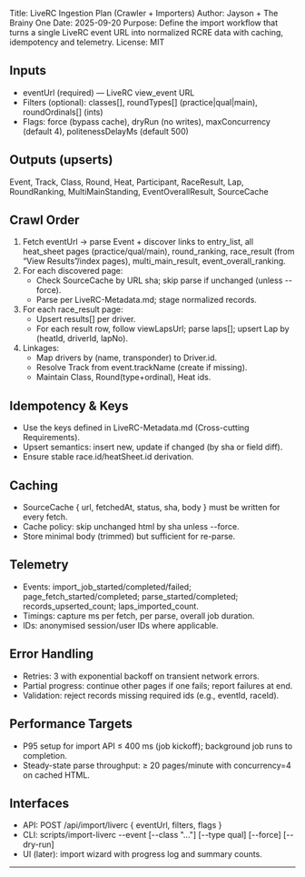 Title: LiveRC Ingestion Plan (Crawler + Importers)
Author: Jayson + The Brainy One
Date: 2025-09-20
Purpose: Define the import workflow that turns a single LiveRC event URL into normalized RCRE data with caching, idempotency and telemetry.
License: MIT

## Inputs
- eventUrl (required) — LiveRC view_event URL
- Filters (optional): classes[], roundTypes[] (practice|qual|main), roundOrdinals[] (ints)
- Flags: force (bypass cache), dryRun (no writes), maxConcurrency (default 4), politenessDelayMs (default 500)

## Outputs (upserts)
Event, Track, Class, Round, Heat, Participant, RaceResult, Lap, RoundRanking, MultiMainStanding, EventOverallResult, SourceCache

## Crawl Order
1. Fetch eventUrl → parse Event + discover links to entry_list, all heat_sheet pages (practice/qual/main), round_ranking, race_result (from “View Results”/index pages), multi_main_result, event_overall_ranking.
2. For each discovered page:
   - Check SourceCache by URL sha; skip parse if unchanged (unless --force).
   - Parse per LiveRC-Metadata.md; stage normalized records.
3. For each race_result page:
   - Upsert results[] per driver.
   - For each result row, follow viewLapsUrl; parse laps[]; upsert Lap by (heatId, driverId, lapNo).
4. Linkages:
   - Map drivers by (name, transponder) to Driver.id.
   - Resolve Track from event.trackName (create if missing).
   - Maintain Class, Round(type+ordinal), Heat ids.

## Idempotency & Keys
- Use the keys defined in LiveRC-Metadata.md (Cross-cutting Requirements).
- Upsert semantics: insert new, update if changed (by sha or field diff).
- Ensure stable race.id/heatSheet.id derivation.

## Caching
- SourceCache { url, fetchedAt, status, sha, body } must be written for every fetch.
- Cache policy: skip unchanged html by sha unless --force.
- Store minimal body (trimmed) but sufficient for re-parse.

## Telemetry
- Events: import_job_started/completed/failed; page_fetch_started/completed; parse_started/completed; records_upserted_count; laps_imported_count.
- Timings: capture ms per fetch, per parse, overall job duration.
- IDs: anonymised session/user IDs where applicable.

## Error Handling
- Retries: 3 with exponential backoff on transient network errors.
- Partial progress: continue other pages if one fails; report failures at end.
- Validation: reject records missing required ids (e.g., eventId, raceId).

## Performance Targets
- P95 setup for import API ≤ 400 ms (job kickoff); background job runs to completion.
- Steady-state parse throughput: ≥ 20 pages/minute with concurrency=4 on cached HTML.

## Interfaces
- API: POST /api/import/liverc { eventUrl, filters, flags }
- CLI: scripts/import-liverc --event <url> [--class "..."] [--type qual] [--force] [--dry-run]
- UI (later): import wizard with progress log and summary counts.

---
